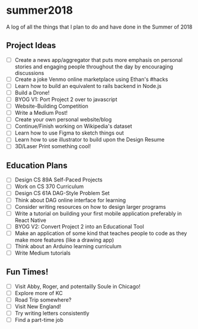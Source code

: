 # summer2018
A log of all the things that I plan to do and have done in the Summer of 2018

## Project Ideas
- [ ] Create a news app/aggregator that puts more emphasis on personal stories and engaging people throughout the day by encouraging discussions
- [ ] Create a joke Venmo online marketplace using Ethan's #hacks
- [ ] Learn how to build an equivalent to rails backend in Node.js
- [ ] Build a Drone!
- [ ] BYOG V1: Port Project 2 over to javascript
- [ ] Website-Building Competition
- [ ] Write a Medium Post!
- [ ] Create your own personal website/blog
- [ ] Continue/Finish working on Wikipedia's dataset
- [ ] Learn how to use Figma to sketch things out
- [ ] Learn how to use illustrator to build upon the Design Resume
- [ ] 3D/Laser Print something cool! 

## Education Plans
- [ ] Design CS 89A Self-Paced Projects
- [ ] Work on CS 370 Curriculum
- [ ] Design CS 61A DAG-Style Problem Set
- [ ] Think about DAG online interface for learning
- [ ] Consider writing resources on how to design larger programs
- [ ] Write a tutorial on building your first mobile application preferably in React Native
- [ ] BYOG V2: Convert Project 2 into an Educational Tool
- [ ] Make an application of some kind that teaches people to code as they make more features (like a drawing app)
- [ ] Think about an Arduino learning curriculum
- [ ] Write Medium tutorials

## Fun Times!
- [ ] Visit Abby, Roger, and potentailly Soule in Chicago!
- [ ] Explore more of KC
- [ ] Road Trip somewhere?
- [ ] Visit New England!
- [ ] Try writing letters consistently
- [ ] Find a part-time job
